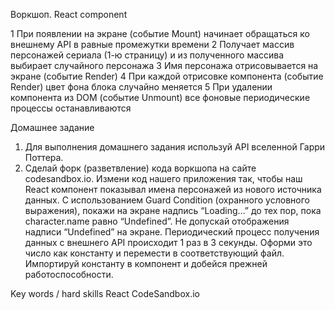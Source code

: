 Воркшоп. React component

1  При появлении на экране (событие Mount)
начинает обращаться ко внешнему API в равные
промежутки времени
2  Получает массив персонажей сериала (1-ю страницу) и из
полученного массива выбирает случайного персонажа
3  Имя персонажа отрисовывается на экране (событие Render)
4  При каждой отрисовке компонента (событие Render)
цвет фона блока случайно меняется
5  При удалении компонента из DOM (событие Unmount)
все фоновые периодические процессы останавливаются

Домашнее задание
1. Для выполнения домашнего задания используй API вселенной Гарри Поттера.
2. Сделай форк (разветвление) кода воркшопа на сайте codesandbox.io.
Измени код нашего приложения так, чтобы наш React компонент показывал имена персонажей из нового источника данных.
С использованием Guard Condition (охранного условного выражения), покажи на экране надпись “Loading…” до тех пор, пока character.name равно “Undefined”. Не допускай отображения надписи “Undefined” на экране.
Периодический процесс получения данных с внешнего API происходит 1 раз в 3 секунды. Оформи это число как константу и перемести в соответствующий файл. Импортируй константу в компонент и добейся прежней работоспособности.

Key words / hard skills
React
CodeSandbox.io
